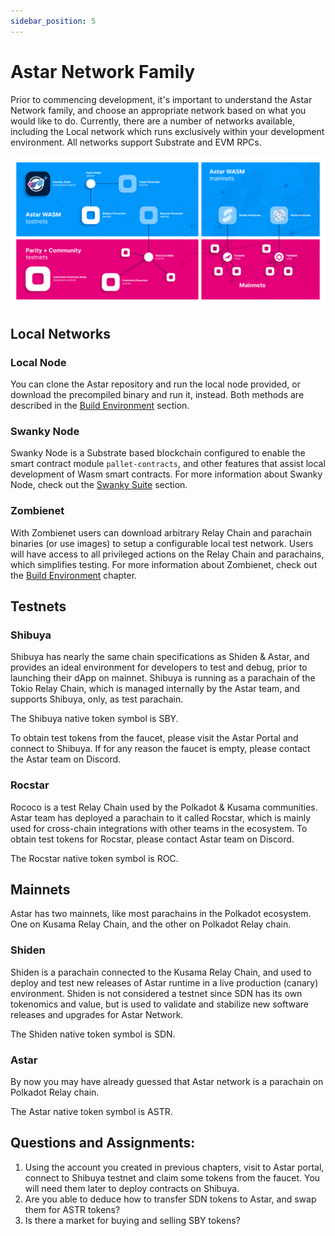 ```yaml
---
sidebar_position: 5
---
```


# Astar Network Family

Prior to commencing development, it's important to understand the Astar Network family, and choose an appropriate network based on what you would like to do. Currently, there are a number of networks available, including the Local network which runs exclusively within your development environment. All networks support Substrate and EVM RPCs.

![Astar networks](img/networks.png)

## Local Networks

### Local Node

You can clone the Astar repository and run the local node provided, or download the precompiled binary and run it, instead. Both methods are described in the [Build Environment](../environment) section.

### Swanky Node

Swanky Node is a Substrate based blockchain configured to enable the smart contract module `pallet-contracts`, and other features that assist local development of Wasm smart contracts.
For more information about Swanky Node, check out the [Swanky Suite](../wasm/swanky-suite) section.

### Zombienet

With Zombienet users can download arbitrary Relay Chain and parachain binaries (or use images) to setup a configurable local test network. Users will have access to all privileged actions on the Relay Chain and parachains, which simplifies testing. For more information about Zombienet, check out the [Build Environment](../environment/zombienet-testing) chapter.

## Testnets

### Shibuya

Shibuya has nearly the same chain specifications as Shiden & Astar, and provides an ideal environment for developers to test and debug, prior to launching their dApp on mainnet.
Shibuya is running as a parachain of the Tokio Relay Chain, which is managed internally by the Astar team, and supports Shibuya, only, as test parachain.

The Shibuya native token symbol is SBY.

To obtain test tokens from the faucet, please visit the Astar Portal and connect to Shibuya. If for any reason the faucet is empty, please contact the Astar team on Discord.

### Rocstar

Rococo is a test Relay Chain used by the Polkadot & Kusama communities. Astar team has deployed a parachain to it called Rocstar, which is mainly used for cross-chain integrations with other teams in the ecosystem. To obtain test tokens for Rocstar, please contact Astar team on Discord.

The Rocstar native token symbol is ROC.

## Mainnets

Astar has two mainnets, like most parachains in the Polkadot ecosystem. One on Kusama Relay Chain, and the other on Polkadot Relay chain.

### Shiden

Shiden is a parachain connected to the Kusama Relay Chain, and used to deploy and test new releases of Astar runtime in a live production (canary) environment. Shiden is not considered a testnet since SDN has its own tokenomics and value, but is used to validate and stabilize new software releases and upgrades for Astar Network.

The Shiden native token symbol is SDN.

### Astar

By now you may have already guessed that Astar network is a parachain on Polkadot Relay chain.

The Astar native token symbol is ASTR.

## Questions and Assignments:

1. Using the account you created in previous chapters, visit to Astar portal, connect to Shibuya testnet and claim some tokens from the faucet. You will need them later to deploy contracts on Shibuya.
2. Are you able to deduce how to transfer SDN tokens to Astar, and swap them for ASTR tokens?
3. Is there a market for buying and selling SBY tokens?
